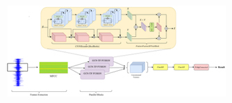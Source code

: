![model architecture](https://github.com/hemanshshridhar/Breathing-Disease-Detection-on-pediatric-population/blob/main/GCN-TF_Fusion/models/icassp_first_draft.png?raw=true)
